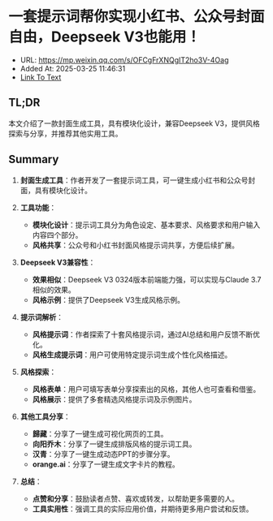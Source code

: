 # 一套提示词帮你实现小红书、公众号封面自由，Deepseek V3也能用！
- URL: https://mp.weixin.qq.com/s/OFCgFrXNQgIT2ho3V-4Oag
- Added At: 2025-03-25 11:46:31
- [Link To Text](2025-03-25-一套提示词帮你实现小红书、公众号封面自由，deepseek-v3也能用！_raw.md)

## TL;DR
本文介绍了一款封面生成工具，具有模块化设计，兼容Deepseek V3，提供风格探索与分享，并推荐其他实用工具。

## Summary
1. **封面生成工具**：作者开发了一套提示词工具，可一键生成小红书和公众号封面，具有模块化设计。

2. **工具功能**：
   - **模块化设计**：提示词工具分为角色设定、基本要求、风格要求和用户输入内容四个部分。
   - **风格共享**：公众号和小红书封面风格提示词共享，方便后续扩展。

3. **Deepseek V3兼容性**：
   - **效果相似**：Deepseek V3 0324版本前端能力强，可以实现与Claude 3.7相似的效果。
   - **风格示例**：提供了Deepseek V3生成风格示例。

4. **提示词解析**：
   - **风格提示词**：作者探索了十套风格提示词，通过AI总结和用户反馈不断优化。
   - **风格生成提示词**：用户可使用特定提示词生成个性化风格描述。

5. **风格探索**：
   - **风格表单**：用户可填写表单分享探索出的风格，其他人也可查看和借鉴。
   - **风格展示**：提供了多套精选风格提示词及示例图片。

6. **其他工具分享**：
   - **歸藏**：分享了一键生成可视化网页的工具。
   - **向阳乔木**：分享了一键生成排版风格的提示词工具。
   - **汉青**：分享了一键生成动态PPT的步骤分享。
   - **orange.ai**：分享了一键生成文字卡片的教程。

7. **总结**：
   - **点赞和分享**：鼓励读者点赞、喜欢或转发，以帮助更多需要的人。
   - **工具实用性**：强调工具的实际应用价值，并期待更多用户尝试和反馈。
